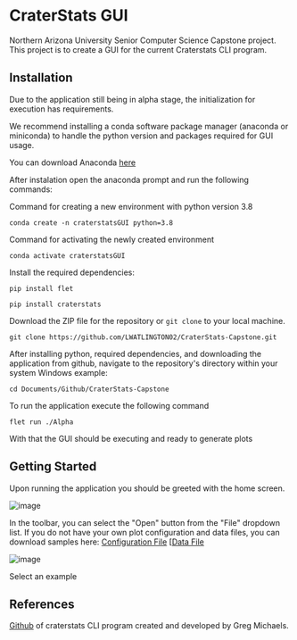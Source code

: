 # CraterStats GUI

Northern Arizona University Senior Computer Science Capstone project.  
This project is to create a GUI for the current Craterstats CLI program.

## Installation

Due to the application still being in alpha stage, the initialization for execution has requirements.

We recommend installing a conda software package manager (anaconda or miniconda) to handle the python version and packages required for GUI usage.

You can download Anaconda [here](https://www.anaconda.com/download/success)

After instalation open the anaconda prompt and run the following commands:

Command for creating a new environment with python version 3.8
```
conda create -n craterstatsGUI python=3.8
```

Command for activating the newly created environment
```
conda activate craterstatsGUI
```

Install the required dependencies:

```
pip install flet
```
```
pip install craterstats
```

Download the ZIP file for the repository or `git clone` to your local machine.
```
git clone https://github.com/LWATLINGTON02/CraterStats-Capstone.git
```

After installing python, required dependencies, and downloading the application from github, navigate to the repository's directory within your system
Windows example:
```
cd Documents/Github/CraterStats-Capstone
```

To run the application execute the following command
```
flet run ./Alpha
```
With that the GUI should be executing and ready to generate plots

## Getting Started
Upon running the application you should be greeted with the home screen.

![image](https://github.com/user-attachments/assets/4ed48b5e-8ec8-4966-8f36-f16c8f153ff7)

In the toolbar, you can select the "Open" button from the "File" dropdown list. If you do not have your own plot configuration and data files, you can download samples here:
[Configuration File](https://github.com/LWATLINGTON02/CraterStats-Capstone/blob/main/Alpha/craterstats_config_files/checker.plt)
[[Data File](https://github.com/LWATLINGTON02/CraterStats-Capstone/blob/main/Alpha/sample/sample.scc)

![image](https://github.com/user-attachments/assets/f7a10ca5-b683-4984-8cfd-8e31173a2881)

Select an example 

## References

[Github](https://github.com/ggmichael/craterstats) of craterstats CLI program created and developed by Greg Michaels.
